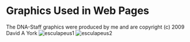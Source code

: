 # Graphics Used in Web Pages

The DNA-Staff graphics were produced by me and are copyright (c) 2009 David A York
![esculapeus1]("DNA-tree-crop2-alpha_tilt.png")
![esculapeus2]("DNA-tree-crop2-alpha.png")
